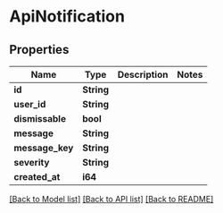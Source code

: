 # ApiNotification

## Properties

Name | Type | Description | Notes
------------ | ------------- | ------------- | -------------
**id** | **String** |  | 
**user_id** | **String** |  | 
**dismissable** | **bool** |  | 
**message** | **String** |  | 
**message_key** | **String** |  | 
**severity** | **String** |  | 
**created_at** | **i64** |  | 

[[Back to Model list]](../README.md#documentation-for-models) [[Back to API list]](../README.md#documentation-for-api-endpoints) [[Back to README]](../README.md)


